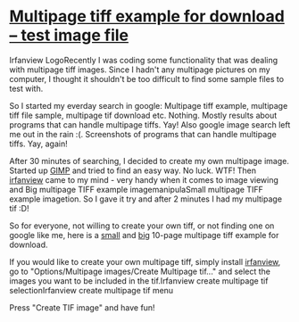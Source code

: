 # [Multipage tiff example for download – test image file](http://www.nightprogrammer.org/development/multipage-tiff-example-download-test-image-file/)

Irfanview LogoRecently I was coding some functionality that was dealing with multipage tiff images. Since I hadn't any multipage pictures on my computer, I thought it shouldn't be too difficult to find some sample files to test with.

So I started my everday search in google: Multipage tiff example, multipage tiff file sample, multipage tif download etc. Nothing. Mostly results about programs that can handle multipage tiffs. Yay! Also google image search left me out in the rain :(. Screenshots of programs that can handle multipage tiffs. Yay, again!

After 30 minutes of searching, I decided to create my own multipage image. Started up [GIMP](http://www.gimp.org/) and tried to find an easy way. No luck. WTF! Then [irfanview](http://www.irfanview.net/) came to my mind - very handy when it comes to image viewing and Big multipage TIFF example imagemanipulaSmall multipage TIFF example imagetion. So I gave it  try and after 2 minutes I had my multipage tif :D!

So for everyone, not willing to create your own tiff, or not finding one on google like me, here is a [small](http://www.nightprogrammer.org/wp-uploads/2013/02/multipage_tiff_example.tif) and [big](http://www.nightprogrammer.org/wp-uploads/2013/02/multipage_tif_example.tif) 10-page multipage tiff example for download.

If you would like to create your own multipage tiff, simply install [irfanview](http://www.irfanview.net/), go to "Options/Multipage images/Create Multipage tif..." and select the images you want to be included in the tif.Irfanview create multipage tif selectionIrfanview create multipage tif menu

Press "Create TIF image" and have fun!

